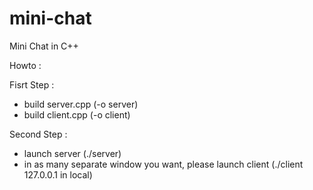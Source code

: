 # mini-chat
Mini Chat in C++

Howto :

Fisrt Step :
 - build server.cpp (-o server)
 - build client.cpp (-o client)
 
Second Step : 

  - launch server (./server)
  - in as many separate window you want, please launch client (./client 127.0.0.1 in local)

